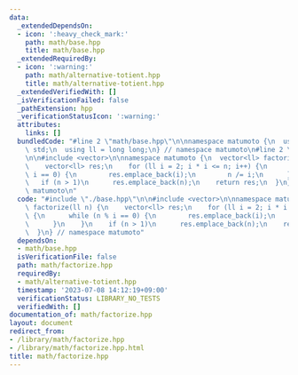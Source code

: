 ```yaml
---
data:
  _extendedDependsOn:
  - icon: ':heavy_check_mark:'
    path: math/base.hpp
    title: math/base.hpp
  _extendedRequiredBy:
  - icon: ':warning:'
    path: math/alternative-totient.hpp
    title: math/alternative-totient.hpp
  _extendedVerifiedWith: []
  _isVerificationFailed: false
  _pathExtension: hpp
  _verificationStatusIcon: ':warning:'
  attributes:
    links: []
  bundledCode: "#line 2 \"math/base.hpp\"\n\nnamespace matumoto {\n  using namespace\
    \ std;\n  using ll = long long;\n} // namespace matumoto\n#line 2 \"math/factorize.hpp\"\
    \n\n#include <vector>\n\nnamespace matumoto {\n  vector<ll> factorize(ll n) {\n\
    \    vector<ll> res;\n    for (ll i = 2; i * i <= n; i++) {\n      while (n %\
    \ i == 0) {\n        res.emplace_back(i);\n        n /= i;\n      }\n    }\n \
    \   if (n > 1)\n      res.emplace_back(n);\n    return res;\n  }\n} // namespace\
    \ matumoto\n"
  code: "#include \"./base.hpp\"\n\n#include <vector>\n\nnamespace matumoto {\n  vector<ll>\
    \ factorize(ll n) {\n    vector<ll> res;\n    for (ll i = 2; i * i <= n; i++)\
    \ {\n      while (n % i == 0) {\n        res.emplace_back(i);\n        n /= i;\n\
    \      }\n    }\n    if (n > 1)\n      res.emplace_back(n);\n    return res;\n\
    \  }\n} // namespace matumoto"
  dependsOn:
  - math/base.hpp
  isVerificationFile: false
  path: math/factorize.hpp
  requiredBy:
  - math/alternative-totient.hpp
  timestamp: '2023-07-08 14:12:19+09:00'
  verificationStatus: LIBRARY_NO_TESTS
  verifiedWith: []
documentation_of: math/factorize.hpp
layout: document
redirect_from:
- /library/math/factorize.hpp
- /library/math/factorize.hpp.html
title: math/factorize.hpp
---
```

